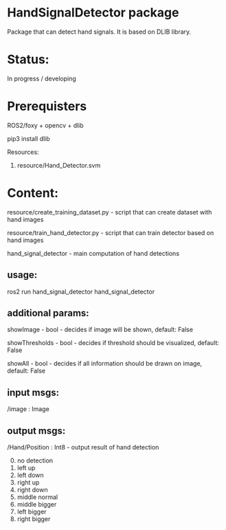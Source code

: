# HandSignalDetector package
Package that can detect hand signals. It is based on DLIB library.

# Status:
In progress / developing

# Prerequisters
ROS2/foxy + opencv + dlib

pip3 install dlib

Resources:
1) resource/Hand_Detector.svm 

# Content:

resource/create_training_dataset.py - script that can create dataset with hand images

resource/train_hand_detector.py - script that can train detector based on hand images

hand_signal_detector - main computation of hand detections

## usage:

ros2 run hand_signal_detector hand_signal_detector

## additional params:

showImage       - bool - decides if image will be shown, default: False

showThresholds  - bool - decides if threshold should be visualized, default: False

showAll         - bool - decides if all information should be drawn on image, default: False

## input msgs:

/image : Image

## output msgs:

/Hand/Position : Int8 - output result of hand detection 

0) no detection
1) left up
2) left down
3) right up
4) right down
5) middle normal
6) middle bigger
7) left bigger
8) right bigger

